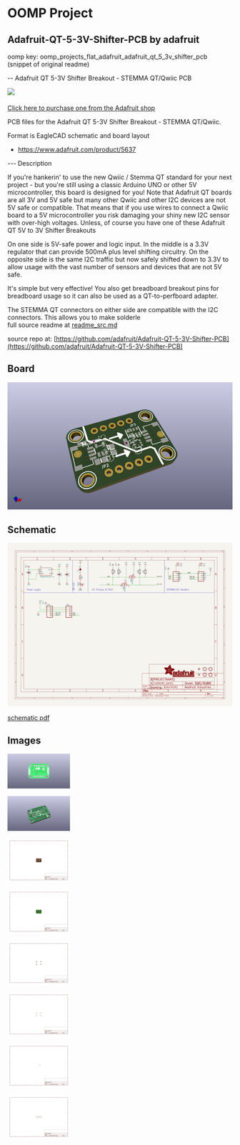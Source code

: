 # OOMP Project  
## Adafruit-QT-5-3V-Shifter-PCB  by adafruit  
  
oomp key: oomp_projects_flat_adafruit_adafruit_qt_5_3v_shifter_pcb  
(snippet of original readme)  
  
-- Adafruit QT 5-3V Shifter Breakout - STEMMA QT/Qwiic PCB  
  
<a href="http://www.adafruit.com/products/5637"><img src="assets/5637.jpg?raw=true" width="500px"><br/>  
Click here to purchase one from the Adafruit shop</a>  
  
PCB files for the Adafruit QT 5-3V Shifter Breakout - STEMMA QT/Qwiic.   
  
Format is EagleCAD schematic and board layout  
* https://www.adafruit.com/product/5637  
  
--- Description  
  
If you're hankerin' to use the new Qwiic / Stemma QT standard for your next project - but you're still using a classic Arduino UNO or other 5V microcontroller, this board is designed for you! Note that Adafruit QT boards are all 3V and 5V safe but many other Qwiic and other I2C devices are not 5V safe or compatible. That means that if you use wires to connect a Qwiic board to a 5V microcontroller you risk damaging your shiny new I2C sensor with over-high voltages. Unless, of course you have one of these Adafruit QT 5V to 3V Shifter Breakouts  
  
On one side is 5V-safe power and logic input. In the middle is a 3.3V regulator that can provide 500mA plus level shifting circuitry. On the opposite side is the same I2C traffic but now safely shifted down to 3.3V to allow usage with the vast number of sensors and devices that are not 5V safe.  
  
It's simple but very effective! You also get breadboard breakout pins for breadboard usage so it can also be used as a QT-to-perfboard adapter.  
  
The STEMMA QT connectors on either side are compatible with the  I2C connectors. This allows you to make solderle  
  full source readme at [readme_src.md](readme_src.md)  
  
source repo at: [https://github.com/adafruit/Adafruit-QT-5-3V-Shifter-PCB](https://github.com/adafruit/Adafruit-QT-5-3V-Shifter-PCB)  
## Board  
  
[![working_3d.png](working_3d_600.png)](working_3d.png)  
## Schematic  
  
[![working_schematic.png](working_schematic_600.png)](working_schematic.png)  
  
[schematic pdf](working_schematic.pdf)  
## Images  
  
[![working_3D_bottom.png](working_3D_bottom_140.png)](working_3D_bottom.png)  
  
[![working_3D_top.png](working_3D_top_140.png)](working_3D_top.png)  
  
[![working_assembly_page_01.png](working_assembly_page_01_140.png)](working_assembly_page_01.png)  
  
[![working_assembly_page_02.png](working_assembly_page_02_140.png)](working_assembly_page_02.png)  
  
[![working_assembly_page_03.png](working_assembly_page_03_140.png)](working_assembly_page_03.png)  
  
[![working_assembly_page_04.png](working_assembly_page_04_140.png)](working_assembly_page_04.png)  
  
[![working_assembly_page_05.png](working_assembly_page_05_140.png)](working_assembly_page_05.png)  
  
[![working_assembly_page_06.png](working_assembly_page_06_140.png)](working_assembly_page_06.png)  
